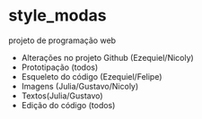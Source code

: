 # style_modas
projeto de programação web

- Alterações no projeto Github (Ezequiel/Nicoly)
- Prototipação (todos)
- Esqueleto do código (Ezequiel/Felipe)
- Imagens (Julia/Gustavo/Nicoly)
- Textos(Julia/Gustavo)
- Edição do código (todos)

